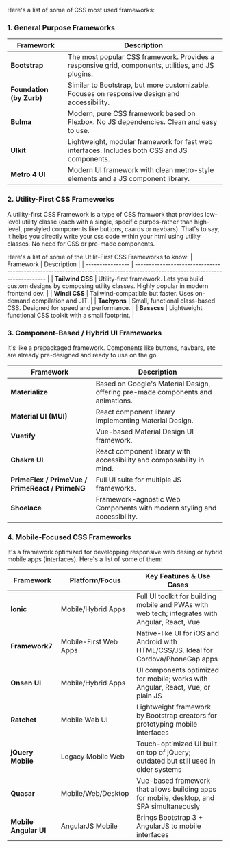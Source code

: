 Here's a list of some of CSS most used frameworks:


### 1. General Purpose Frameworks 

| Framework                | Description                                                                                        |
| ------------------------ | -------------------------------------------------------------------------------------------------- |
| **Bootstrap**            | The most popular CSS framework. Provides a responsive grid, components, utilities, and JS plugins. |
| **Foundation (by Zurb)** | Similar to Bootstrap, but more customizable. Focuses on responsive design and accessibility.       |
| **Bulma**                | Modern, pure CSS framework based on Flexbox. No JS dependencies. Clean and easy to use.            |
| **UIkit**                | Lightweight, modular framework for fast web interfaces. Includes both CSS and JS components.       |
| **Metro 4 UI**           | Modern UI framework with clean metro-style elements and a JS component library.                    |


### 2. Utility-First CSS Frameworks
A utility-first CSS Framework is a type of CSS framwork that provides low-level utility classe (each with a single, specific purpos-rather than high-level, prestyled components like buttons, caards or navbars). That's to say, it helps you directly write your css code within your html using utility classes. No need for CSS or pre-made components.

Here's a list of some of the Utilit-First CSS Frameworks to know:
| Framework        | Description                                                                                                                 |
| ---------------- | --------------------------------------------------------------------------------------------------------------------------- |
| **Tailwind CSS** | Utility-first framework. Lets you build custom designs by composing utility classes. Highly popular in modern frontend dev. |
| **Windi CSS**    | Tailwind-compatible but faster. Uses on-demand compilation and JIT.                                                         |
| **Tachyons**     | Small, functional class-based CSS. Designed for speed and performance.                                                      |
| **Basscss**      | Lightweight functional CSS toolkit with a small footprint.                                                                  |

### 3. Component-Based / Hybrid UI Frameworks
It's like a prepackaged framework. Components like buttons, navbars, etc are already pre-designed and ready to use on the go.

| Framework                                       | Description                                                                     |
| ----------------------------------------------- | ------------------------------------------------------------------------------- |
| **Materialize**                                 | Based on Google's Material Design, offering pre-made components and animations. |
| **Material UI (MUI)**                           | React component library implementing Material Design.                           |
| **Vuetify**                                     | Vue-based Material Design UI framework.                                         |
| **Chakra UI**                                   | React component library with accessibility and composability in mind.           |
| **PrimeFlex / PrimeVue / PrimeReact / PrimeNG** | Full UI suite for multiple JS frameworks.                                       |
| **Shoelace**                                    | Framework-agnostic Web Components with modern styling and accessibility.        |


### 4. Mobile-Focused CSS Frameworks
It's a framework optimized for developping responsive web desing or hybrid mobile apps (interfaces). Here's a list of some of them:

| Framework             | Platform/Focus        | Key Features & Use Cases                                                                        |
| --------------------- | --------------------- | ----------------------------------------------------------------------------------------------- |
| **Ionic**             | Mobile/Hybrid Apps    | Full UI toolkit for building mobile and PWAs with web tech; integrates with Angular, React, Vue |
| **Framework7**        | Mobile-First Web Apps | Native-like UI for iOS and Android with HTML/CSS/JS. Ideal for Cordova/PhoneGap apps            |
| **Onsen UI**          | Mobile/Hybrid Apps    | UI components optimized for mobile; works with Angular, React, Vue, or plain JS                 |
| **Ratchet**           | Mobile Web UI         | Lightweight framework by Bootstrap creators for prototyping mobile interfaces                   |
| **jQuery Mobile**     | Legacy Mobile Web     | Touch-optimized UI built on top of jQuery; outdated but still used in older systems             |
| **Quasar**            | Mobile/Web/Desktop    | Vue-based framework that allows building apps for mobile, desktop, and SPA simultaneously       |
| **Mobile Angular UI** | AngularJS Mobile      | Brings Bootstrap 3 + AngularJS to mobile interfaces                                             |


